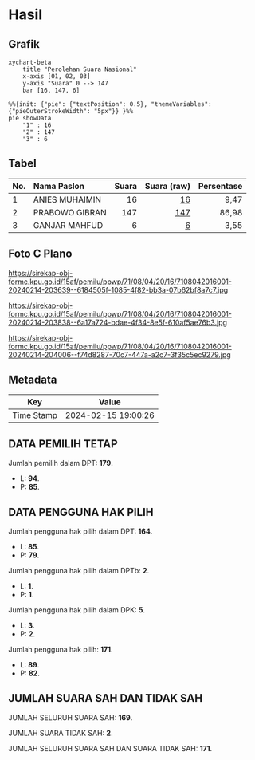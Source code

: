 # Hasil

## Grafik

```mermaid
xychart-beta
    title "Perolehan Suara Nasional"
    x-axis [01, 02, 03]
    y-axis "Suara" 0 --> 147
    bar [16, 147, 6]
```

```mermaid
%%{init: {"pie": {"textPosition": 0.5}, "themeVariables": {"pieOuterStrokeWidth": "5px"}} }%%
pie showData
    "1" : 16
    "2" : 147
    "3" : 6
```

## Tabel

| No. | Nama Paslon    | Suara | Suara (raw) | Persentase |
|:--- |:-------------- | -----:| -----------:| ----------:|
| 1   | ANIES MUHAIMIN | 16    | [16][p-1]   | 9,47       |
| 2   | PRABOWO GIBRAN | 147   | [147][p-2]  | 86,98      |
| 3   | GANJAR MAHFUD  | 6     | [6][p-3]    | 3,55       |


[p-1]: https://github.com/gigit-pemilu/pemilu-2024/blob/main/pilpres/hitung-suara/sub/71-sulawesi-utara/sub/08-bolaang-mongondow-utara/sub/04-bolangitang-barat/sub/2016-tanjung-buaya/sub/001-tps/sub/paslon-1.txt
[p-2]: https://github.com/gigit-pemilu/pemilu-2024/blob/main/pilpres/hitung-suara/sub/71-sulawesi-utara/sub/08-bolaang-mongondow-utara/sub/04-bolangitang-barat/sub/2016-tanjung-buaya/sub/001-tps/sub/paslon-2.txt
[p-3]: https://github.com/gigit-pemilu/pemilu-2024/blob/main/pilpres/hitung-suara/sub/71-sulawesi-utara/sub/08-bolaang-mongondow-utara/sub/04-bolangitang-barat/sub/2016-tanjung-buaya/sub/001-tps/sub/paslon-3.txt

## Foto C Plano

https://sirekap-obj-formc.kpu.go.id/15af/pemilu/ppwp/71/08/04/20/16/7108042016001-20240214-203639--6184505f-1085-4f82-bb3a-07b62bf8a7c7.jpg

https://sirekap-obj-formc.kpu.go.id/15af/pemilu/ppwp/71/08/04/20/16/7108042016001-20240214-203838--6a17a724-bdae-4f34-8e5f-610af5ae76b3.jpg

https://sirekap-obj-formc.kpu.go.id/15af/pemilu/ppwp/71/08/04/20/16/7108042016001-20240214-204006--f74d8287-70c7-447a-a2c7-3f35c5ec9279.jpg


## Metadata

| Key        | Value               |
| ---------- | ------------------- |
| Time Stamp | 2024-02-15 19:00:26 |


## DATA PEMILIH TETAP

Jumlah pemilih dalam DPT: **179**.
 * L: **94**.
 * P: **85**.

## DATA PENGGUNA HAK PILIH

Jumlah pengguna hak pilih dalam DPT: **164**.
 * L: **85**.
 * P: **79**.

Jumlah pengguna hak pilih dalam DPTb: **2**.
 * L: **1**.
 * P: **1**.

Jumlah pengguna hak pilih dalam DPK: **5**.
 * L: **3**.
 * P: **2**.

Jumlah pengguna hak pilih: **171**.
 * L: **89**.
 * P: **82**.

## JUMLAH SUARA SAH DAN TIDAK SAH

JUMLAH SELURUH SUARA SAH: **169**.

JUMLAH SUARA TIDAK SAH: **2**.

JUMLAH SELURUH SUARA SAH DAN SUARA TIDAK SAH: **171**.


